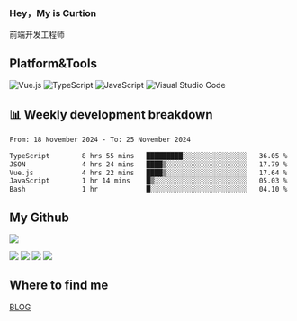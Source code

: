 ### Hey，My is Curtion
前端开发工程师
## Platform&Tools

![Vue.js](https://img.shields.io/badge/-Vue.js-4FC08D?style=flat-square&logo=Vue.js&logoColor=white)
![TypeScript](https://img.shields.io/badge/-TypeScript-007ACC?style=flat-square&logo=typescript&logoColor=white)
![JavaScript](https://img.shields.io/badge/-JavaScript-F7DF1E?style=flat-square&logo=javascript&logoColor=black)
![Visual Studio Code](https://img.shields.io/badge/-VSCode-007ACC?style=flat-square&logo=Visual-Studio-Code&logoColor=white)

## 📊 Weekly development breakdown

<!--START_SECTION:waka-->

```txt
From: 18 November 2024 - To: 25 November 2024

TypeScript        8 hrs 55 mins   █████████░░░░░░░░░░░░░░░░   36.05 %
JSON              4 hrs 24 mins   ████▒░░░░░░░░░░░░░░░░░░░░   17.79 %
Vue.js            4 hrs 22 mins   ████▒░░░░░░░░░░░░░░░░░░░░   17.64 %
JavaScript        1 hr 14 mins    █▒░░░░░░░░░░░░░░░░░░░░░░░   05.03 %
Bash              1 hr            █░░░░░░░░░░░░░░░░░░░░░░░░   04.10 %
```

<!--END_SECTION:waka-->

## My Github

![](http://github-profile-summary-cards.vercel.app/api/cards/profile-details?username=curtion&theme=nord_bright)

![](http://github-profile-summary-cards.vercel.app/api/cards/stats?username=curtion&theme=nord_bright)
![](http://github-profile-summary-cards.vercel.app/api/cards/productive-time?username=curtion&theme=nord_bright&utcOffset=8)
![](http://github-profile-summary-cards.vercel.app/api/cards/repos-per-language?username=curtion&theme=nord_bright)
![](http://github-profile-summary-cards.vercel.app/api/cards/most-commit-language?username=curtion&theme=nord_bright)

## Where to find me

[BLOG](https://blog.3gxk.net)
